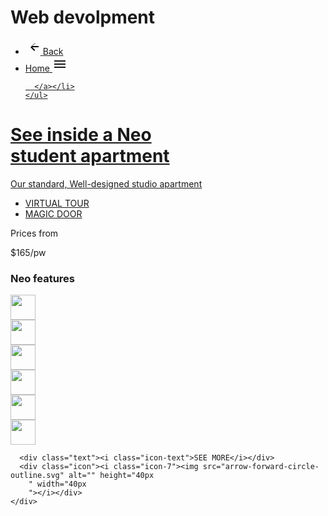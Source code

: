 # Web devolpment 
<!DOCTYPE html>
<html lang="en">
<head>
  <meta charset="UTF-8">
  <meta http-equiv="X-UA-Compatible" content="IE=edge">
  <meta name="viewport" content="width=device-width, initial-scale=1.0">
  <title>Student Department</title>
  <link rel="stylesheet" href="style.css">
</head>
<body>
  <nav>
    <ul class="nav-list">
      <li><a href="#" class="nav-list-a">
        <svg xmlns="http://www.w3.org/2000/svg" viewBox="0 0 24 24" width="24" height="24">
          <path fill="#000" d="M15.41 7.41L14 6l-6 6 6 6 1.41-1.41L10.83 12H21V10H10.83l4.58-4.59z"/>
        </svg>
        <span>Back</span></a></li>
      <li><a href="#" class="nav-list-a"><span>Home</span>
        <svg viewBox="0 0 24 24" width="24" height="24">
          <path fill="currentColor" d="M3 18h18v-2H3v2zM3 13h18v-2H3v2zM3 6v2h18V6H3z"/>
        </svg>
        
        
      </a></li>
    </ul>
 
  </nav>
  <main>
    <div class="container">
    <h1 class="header">
      See inside a Neo<br> student apartment
    </h1>
    <p class="para">
      Our standard, Well-designed studio apartment
    </p>
    <ul>
      <li><a href="#"><span>VIRTUAL TOUR</span><img class="icon-img" src="arrow-forward-circle-outline.svg" alt="" 
        >
      </a></li>
      <li><a href="#"><span>MAGIC DOOR</span><img class="icon-img" src="arrow-forward-circle-outline.svg" alt="" >
      </a></li>
    </ul>
   
  </div>
  <div class="container-1">
    <p class="price">Prices from</p>
    <p class="cost">$165/pw</p>
  </div>
  </main>
  <footer>
    <h3 class="foot-header">
      Neo features
    </h3>
    <div class="icon-container">
      <div class="icon"><i class="icon-1"><img src="icon1.png" alt="" height="40px" width="40px"></i></div>
      <div class="icon"><i class="icon-2"><img src="icon2.png" alt="" height="40px" width="40px"></i></div>
      <div class="icon"><i class="icon-3"><img src="icon3.png" alt="" height="40px" width="40px"></i></div>
      <div class="icon"><i class="icon-4"><img src="icon4.png" alt="" height="40px" width="40px"></i></div>
      <div class="icon"><i class="icon-5"><img src="icon5.png" alt="" height="40px" width="40px"></i></div>
      <div class="icon"><i class="icon-6"><img src="icon6.png" alt="" height="40px" width="40px"></i></div>
     
      <div class="text"><i class="icon-text">SEE MORE</i></div>
      <div class="icon"><i class="icon-7"><img src="arrow-forward-circle-outline.svg" alt="" height="40px
        " width="40px
        "></i></div>
    </div>
  </footer>
</body>
</html>
